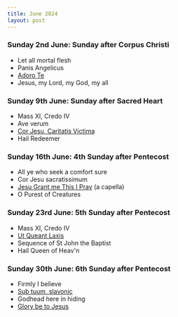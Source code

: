 ```yaml
---
title: June 2024
layout: post
---
```


### Sunday 2nd June: Sunday after Corpus Christi

* Let all mortal flesh
* Panis Angelicus
* [Adoro Te](/pdf/hymns/AdoroTe-a4.pdf)
* Jesus, my Lord, my God, my all

### Sunday 9th June: Sunday after Sacred Heart

* Mass XI, Credo IV
* Ave verum
* [Cor Jesu, Caritatis Victima](https://gregobase.selapa.net/chant.php?id=3987)
* Hail Redeemer

### Sunday 16th June: 4th Sunday after Pentecost

* All ye who seek a comfort sure
* Cor Jesu sacratissimum
* [Jesu Grant me This I Pray](https://www.cpdl.org/wiki/index.php/Jesu,_grant_me_this_I_pray_(Orlando_Gibbons)) (a capella)
* O Purest of Creatures

### Sunday 23rd June: 5th Sunday after Pentecost

* Mass XI, Credo IV
* [Ut Queant Laxis](https://gregobase.selapa.net/chant.php?id=2539)
* Sequence of St John the Baptist
* Hail Queen of Heav'n

### Sunday 30th June: 6th Sunday after Pentecost

* Firmly I believe
* [Sub tuum, slavonic](/pdf/motets/subtuum-slavonic.pdf)
* Godhead here in hiding
* [Glory be to Jesus](/pdf/motets/Glory-be-to-Jesus.pdf)

